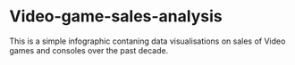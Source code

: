 # Video-game-sales-analysis

This is a simple infographic contaning data visualisations on sales of Video games and consoles over the past decade.
